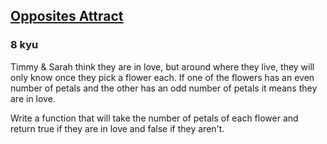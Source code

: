 <h2><a href=https://www.codewars.com/kata/555086d53eac039a2a000083/train/c target="_blank">Opposites Attract</a></h2><h3>8 kyu</h3><p>Timmy &amp; Sarah think they are in love, but around where they live, they will only know once they pick a flower each. If one of the flowers has an even number of petals and the other has an odd number of petals it means they are in love. </p><p>Write a function that will take the number of petals of each flower and return true if they are in love and false if they aren't.</p>